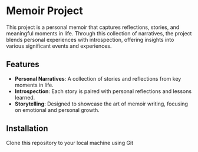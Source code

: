 # Memoir Project

This project is a personal memoir that captures reflections, stories, and meaningful moments in life. Through this collection of narratives, the project blends personal experiences with introspection, offering insights into various significant events and experiences.

## Features

- **Personal Narratives**: A collection of stories and reflections from key moments in life.
- **Introspection**: Each story is paired with personal reflections and lessons learned.
- **Storytelling**: Designed to showcase the art of memoir writing, focusing on emotional and personal growth.

## Installation

Clone this repository to your local machine using Git
